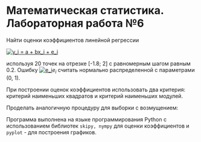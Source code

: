 # Математическая статистика. Лабораторная работа №6
Найти оценки коэффициентов линейной регрессии

<a href="https://www.codecogs.com/eqnedit.php?latex=y_i&space;=&space;a&space;&plus;&space;bx_i&space;&plus;&space;e_i" target="_blank"><img src="https://latex.codecogs.com/gif.latex?y_i&space;=&space;a&space;&plus;&space;bx_i&space;&plus;&space;e_i" title="y_i = a + bx_i + e_i" /></a>

используя 20 точек на отрезке [-1.8; 2] с равномерным шагом равным 0.2. Ошибку <a href="https://www.codecogs.com/eqnedit.php?latex=e_i" target="_blank"><img src="https://latex.codecogs.com/gif.latex?e_i" title="e_i" /></a>$e_i$ считать нормально распределенной с параметрами (0, 1).

При построении оценок коэффициентов использовать два критерия: критерий наименьших квадратов и критерий наименьших модулей.

Проделать аналогичную процедуру для выборки с возмущением:

Программа выполнена на языке программирования Python с использованием библиотек ```skipy, nympy``` для оценки коэффициентов и ```pyplot``` - для построения графиков. 
